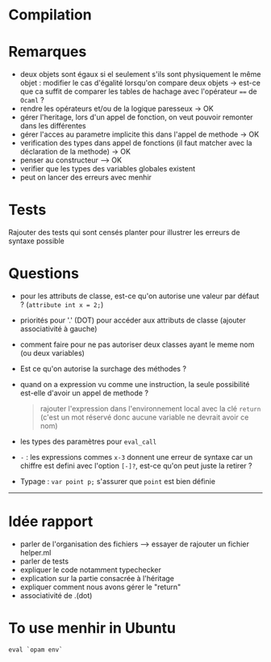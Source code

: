 # Compilation

# Remarques
- deux objets sont égaux si el seulement s'ils sont physiquement le même objet : modifier le cas d'égalité lorsqu'on compare deux objets -> est-ce que ca suffit de comparer les tables de hachage avec l'opérateur `==` de `Ocaml` ?
- rendre les opérateurs et/ou de la logique paresseux  -> OK
- gérer l'heritage, lors d'un appel de fonction, on veut pouvoir remonter dans les différentes
- gérer l'acces au parametre implicite this dans l'appel de methode -> OK
- verification des types dans appel de fonctions (il faut matcher avec la déclaration de la methode) -> OK
- penser au constructeur --> OK
- verifier que les types des variables globales existent
- peut on lancer des erreurs avec menhir

# Tests
Rajouter des tests qui sont censés planter pour illustrer les erreurs de syntaxe possible

# Questions
- pour les attributs de classe, est-ce qu'on autorise une valeur par défaut ? (`attribute int x = 2;`)
- priorités pour '.' (DOT) pour accéder aux attributs de classe (ajouter associativité à gauche)
- comment faire pour ne pas autoriser deux classes ayant le meme nom (ou deux variables)
- Est ce qu'on autorise la surchage des méthodes ?
- quand on a expression vu comme une instruction, la seule possibilité est-elle d'avoir un appel de methode ?
   > rajouter l'expression dans l'environnement local avec la clé `return` (c'est un mot réservé donc aucune variable ne devrait avoir ce nom)
- les types des paramètres pour `eval_call`
- `-` : les expressions commes `x-3` donnent une erreur de syntaxe car un chiffre est defini avec l'option `[-]?`, est-ce qu'on peut juste la retirer ? 


- Typage : 
      ```
      var point p;
      ```
      s'assurer que `point` est bien définie

---
# Idée rapport
- parler de l'organisation des fichiers --> essayer de rajouter un fichier helper.ml
- parler de tests
- expliquer le code notamment typechecker
- explication sur la partie consacrée à l'héritage
- expliquer comment nous avons gérer le "return"
- associativité de .(dot)
# To use menhir in Ubuntu
```
eval `opam env`
```
